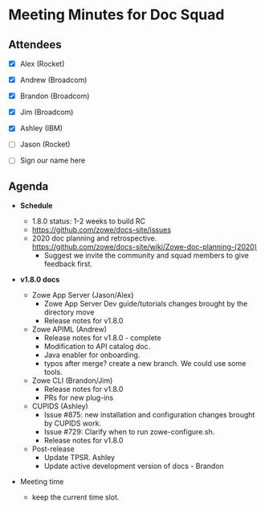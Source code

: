 # Meeting Minutes for Doc Squad

## Attendees

- [x] Alex (Rocket) 
- [x] Andrew (Broadcom) 
- [x] Brandon (Broadcom)
- [x] Jim (Broadcom)
- [x] Ashley (IBM)
- [ ] Jason (Rocket) 
- [ ] Sign our name here


## Agenda 

- **Schedule**
   - 1.8.0 status: 1-2 weeks to build RC
   - https://github.com/zowe/docs-site/issues
   - 2020 doc planning and retrospective. https://github.com/zowe/docs-site/wiki/Zowe-doc-planning-(2020)
     - Suggest we invite the community and squad members to give feedback first. 

- **v1.8.0 docs**
   
   - Zowe App Server (Jason/Alex)
      - Zowe App Server Dev guide/tutorials changes brought by the directory move
      - Release notes for v1.8.0
   - Zowe APIML (Andrew)
      - Release notes for v1.8.0 - complete
      - Modification to API catalog doc. 
      - Java enabler for onboarding. 
      - typos after merge? create a new branch. We could use some tools. 
   - Zowe CLI  (Brandon/Jim)
      - Release notes for v1.8.0 
      - PRs for new plug-ins
   - CUPIDS (Ashley)
      - Issue #875: new installation and configuration changes brought by CUPIDS work.
      - Issue #729: Clarify when to run zowe-configure.sh.
      - Release notes for v1.8.0
   - Post-release
      - Update TPSR. Ashley
      - Update active development version of docs - Brandon

- Meeting time
   - keep the current time slot.

     














